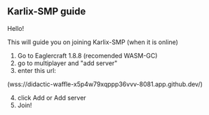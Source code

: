 ## Karlix-SMP guide

Hello!

This will guide you on joining Karlix-SMP (when it is online)

1. Go to Eaglercraft 1.8.8 (recomended WASM-GC)
2. go to multiplayer and "add server"
3. enter this url:

(wss://didactic-waffle-x5p4w79xqppp36vvv-8081.app.github.dev/)

4. click Add or Add server
5. Join!
